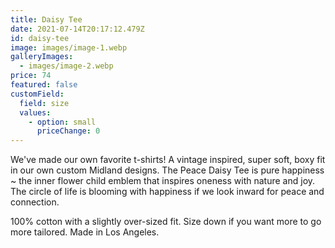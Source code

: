 ```yaml
---
title: Daisy Tee
date: 2021-07-14T20:17:12.479Z
id: daisy-tee
image: images/image-1.webp
galleryImages:
  - images/image-2.webp
price: 74
featured: false
customField:
  field: size
  values:
    - option: small
      priceChange: 0
---
```

<!--StartFragment-->

We've made our own favorite t-shirts! A vintage inspired, super soft, boxy fit in our own custom Midland designs. The Peace Daisy Tee is pure happiness ~ the inner flower child emblem that inspires oneness with nature and joy. The circle of life is blooming with happiness if we look inward for peace and connection.

100% cotton with a slightly over-sized fit. Size down if you want more to go more tailored. Made in Los Angeles. 

<!--EndFragment-->